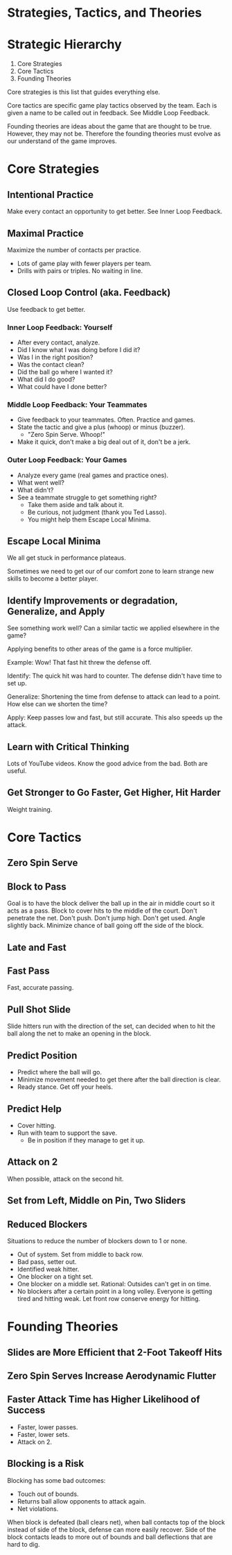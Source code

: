 # Strategies, Tactics, and Theories





# Strategic Hierarchy

1. Core Strategies
2. Core Tactics
3. Founding Theories

Core strategies is this list that guides everything else.

Core tactics are specific game play tactics observed by the team.
Each is given a name to be called out in feedback.  See Middle Loop Feedback.

Founding theories are ideas about the game that are thought to be true.
However, they may not be.
Therefore the founding theories must evolve as our understand of the game improves.





# Core Strategies


## Intentional Practice

Make every contact an opportunity to get better.
See Inner Loop Feedback.


## Maximal Practice

Maximize the number of contacts per practice.

- Lots of game play with fewer players per team.
- Drills with pairs or triples.  No waiting in line.


## Closed Loop Control (aka. Feedback)

Use feedback to get better.

### Inner Loop Feedback: Yourself

- After every contact, analyze.
- Did I know what I was doing before I did it?
- Was I in the right position?
- Was the contact clean?
- Did the ball go where I wanted it?
- What did I do good?
- What could have I done better?

### Middle Loop Feedback: Your Teammates

- Give feedback to your teammates.  Often.  Practice and games.
- State the tactic and give a plus (whoop) or minus (buzzer).
  - "Zero Spin Serve.  Whoop!"
- Make it quick, don't make a big deal out of it, don't be a jerk.

### Outer Loop Feedback: Your Games

- Analyze every game (real games and practice ones).
- What went well?
- What didn't?
- See a teammate struggle to get something right?
  - Take them aside and talk about it.
  - Be curious, not judgment (thank you Ted Lasso).
  - You might help them Escape Local Minima.


## Escape Local Minima

We all get stuck in performance plateaus.

Sometimes we need to get our of our comfort zone to learn
strange new skills to become a better player.


## Identify Improvements or degradation, Generalize, and Apply

See something work well?  Can a similar tactic we applied elsewhere in the game?

Applying benefits to other areas of the game is a force multiplier.

Example: Wow! That fast hit threw the defense off.

Identify: The quick hit was hard to counter.  The defense didn't have time to set up.

Generalize: Shortening the time from defense to attack can lead to a point.  How else can we shorten the time?

Apply: Keep passes low and fast, but still accurate.  This also speeds up the attack.


## Learn with Critical Thinking

Lots of YouTube videos.  Know the good advice from the bad.  Both are useful.


## Get Stronger to Go Faster, Get Higher, Hit Harder

Weight training.


# Core Tactics

## Zero Spin Serve

## Block to Pass

Goal is to have the block deliver the ball up in the air in middle court
so it acts as a pass.
Block to cover hits to the middle of the court.
Don't penetrate the net.  Don't push.
Don't jump high.  Don't get used.
Angle slightly back.
Minimize chance of ball going off the side of the block.

## Late and Fast

## Fast Pass

Fast, accurate passing.

## Pull Shot Slide

Slide hitters run with the direction of the set, can decided when to hit the ball
along the net to make an opening in the block.

## Predict Position

- Predict where the ball will go.
- Minimize movement needed to get there after the ball direction is clear.
- Ready stance.  Get off your heels.

## Predict Help

- Cover hitting.
- Run with team to support the save.
  - Be in position if they manage to get it up.

## Attack on 2

When possible, attack on the second hit.

## Set from Left, Middle on Pin, Two Sliders

## Reduced Blockers

Situations to reduce the number of blockers down to 1 or none.

- Out of system.  Set from middle to back row.
- Bad pass, setter out.
- Identified weak hitter.
- One blocker on a tight set.
- One blocker on a middle set.  Rational: Outsides can't get in on time.
- No blockers after a certain point in a long volley.  Everyone is getting tired and hitting weak.
  Let front row conserve energy for hitting.



# Founding Theories

## Slides are More Efficient that 2-Foot Takeoff Hits

## Zero Spin Serves Increase Aerodynamic Flutter

## Faster Attack Time has Higher Likelihood of Success

- Faster, lower passes.
- Faster, lower sets.
- Attack on 2.


## Blocking is a Risk

Blocking has some bad outcomes:

- Touch out of bounds.
- Returns ball allow opponents to attack again.
- Net violations.

When block is defeated (ball clears net),
when ball contacts top of the block instead of 
side of the block, defense can more easily recover.
Side of the block contacts leads to more out of bounds
and ball deflections that are hard to dig.




